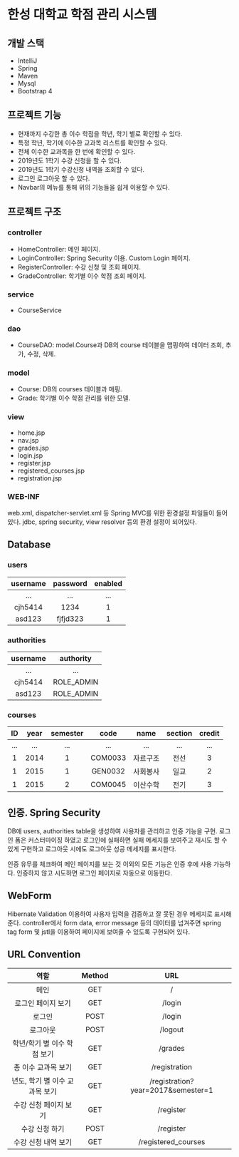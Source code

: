 # 한성 대학교 학점 관리 시스템
## 개발 스택
- IntelliJ
- Spring
- Maven
- Mysql
- Bootstrap 4

## 프로젝트 기능
- 현재까지 수강한 총 이수 학점을 학년, 학기 별로 확인할 수 있다.
- 특정 학년, 학기에 이수한 교과목 리스트를 확인할 수 있다.
- 전체 이수한 교과목을 한 번에 확인할 수 있다.
- 2019년도 1학기 수강 신청을 할 수 있다.
- 2019년도 1학기 수강신청 내역을 조회할 수 있다.
- 로그인 로그아웃 할 수 있다.
- Navbar의 메뉴를 통해 위의 기능들을 쉽게 이용할 수 있다.

## 프로젝트 구조
### controller
- HomeController: 메인 페이지.
- LoginController: Spring Security 이용. Custom Login 페이지.
- RegisterController: 수강 신청 및 조회 페이지.
- GradeController: 학기별 이수 학점 조회 페이지.

### service
- CourseService

### dao
- CourseDAO: model.Course과 DB의 course 테이블을 맵핑하여 데이터 조회, 추가, 수정, 삭제.

### model
- Course: DB의 courses 테이블과 매핑.
- Grade: 학기별 이수 학점 관리를 위한 모델.

### view
- home.jsp
- nav.jsp
- grades.jsp
- login.jsp
- register.jsp
- registered_courses.jsp
- registration.jsp

### WEB-INF
web.xml, dispatcher-servlet.xml 등 Spring MVC를 위한 환경설정 파일들이 들어있다. jdbc, spring security, view resolver 등의 환경 설정이 되어있다.

## Database
### users
| username | password | enabled |
|:--------:|:--------:|:--------:|
| ... | ... | ... |
| cjh5414 | 1234 | 1 |
| asd123 | fjfjd323 | 1 |

### authorities
| username | authority |
|:--------:|:--------:|
| ... | ... |
| cjh5414 | ROLE_ADMIN |
| asd123 | ROLE_ADMIN |

### courses
| ID | year | semester | code | name | section | credit |
|:--------:|:--------:|:--------:|:--------:|:--------:|:--------:|:--------:|
| ... | ... | ... | ... | ... | ... | ... |
| 1 | 2014 | 1 | COM0033 | 자료구조 | 전선 | 3 |
| 1 | 2015 | 1 | GEN0032 | 사회봉사 | 일교 | 2 |
| 1 | 2015 | 2 | COM0045 | 이산수학 | 전기 | 3 |

## 인증. Spring Security
DB에 users, authorities table을 생성하여 사용자를 관리하고 인증 기능을 구현. 로그인 폼은 커스터마이징 하였고 로그인에 실패하면 실패 메세지를 보여주고 재시도 할 수 있게 구현하고 로그아웃 시에도 로그아웃 성공 메세지를 표시한다.

인증 유무를 체크하여 메인 페이지를 보는 것 이외의 모든 기능은 인증 후에 사용 가능하다. 인증하지 않고 시도하면 로그인 페이지로 자동으로 이동한다.

## WebForm
Hibernate Validation 이용하여 사용자 입력을 검증하고 잘 못된 경우 메세지로 표시해준다. controller에서 form data, error message 등의 데이터를 넘겨주면 spring tag form 및 jstl을 이용하여 페이지에 보여줄 수 있도록 구현되어 있다.

## URL Convention
| 역할 | Method | URL |
|:--------:|:--------:|:--------:|
| 메인 | GET | / |
| 로그인 페이지 보기 | GET | /login |
| 로그인 | POST | /login |
| 로그아웃 | POST | /logout |
| 학년/학기 별 이수 학점 보기| GET | /grades |
| 총 이수 교과목 보기 | GET | /registration |
| 년도, 학기 별 이수 교과목 보기 | GET | /registration?year=2017&semester=1 |
| 수강 신청 페이지 보기 | GET | /register |
| 수강 신청 하기 | POST | /register |
| 수강 신청 내역 보기 | GET | /registered_courses |
